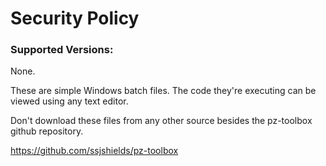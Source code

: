 # Security Policy

### Supported Versions:

None.

These are simple Windows batch files. The code they're executing can be viewed using any text editor.

Don't download these files from any other source besides the pz-toolbox github repository.

https://github.com/ssjshields/pz-toolbox
